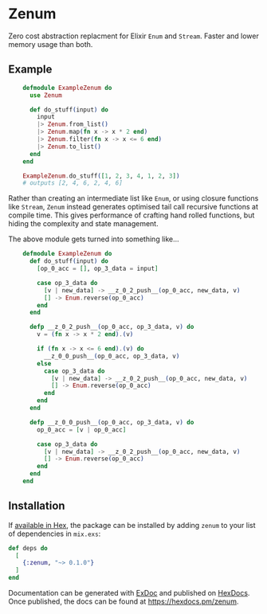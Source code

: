 # Zenum

Zero cost abstraction replacment for Elixir `Enum` and `Stream`. Faster and lower memory usage than both.

## Example

```elixir
    defmodule ExampleZenum do
      use Zenum

      def do_stuff(input) do
        input
        |> Zenum.from_list()
        |> Zenum.map(fn x -> x * 2 end)
        |> Zenum.filter(fn x -> x <= 6 end)
        |> Zenum.to_list()
      end
    end

    ExampleZenum.do_stuff([1, 2, 3, 4, 1, 2, 3])
    # outputs [2, 4, 6, 2, 4, 6]
```

Rather than creating an intermediate list like `Enum`, or using closure functions like `Stream`, `Zenum` instead generates optimised tail call recursive functions at compile time. This gives performance of crafting hand rolled functions, but hiding the complexity and state management.

The above module gets turned into something like...

```elixir
    defmodule ExampleZenum do
      def do_stuff(input) do
        [op_0_acc = [], op_3_data = input]

        case op_3_data do
          [v | new_data] -> __z_0_2_push__(op_0_acc, new_data, v)
          [] -> Enum.reverse(op_0_acc)
        end
      end

      defp __z_0_2_push__(op_0_acc, op_3_data, v) do
        v = (fn x -> x * 2 end).(v)

        if (fn x -> x <= 6 end).(v) do
          __z_0_0_push__(op_0_acc, op_3_data, v)
        else
          case op_3_data do
            [v | new_data] -> __z_0_2_push__(op_0_acc, new_data, v)
            [] -> Enum.reverse(op_0_acc)
          end
        end
      end

      defp __z_0_0_push__(op_0_acc, op_3_data, v) do
        op_0_acc = [v | op_0_acc]

        case op_3_data do
          [v | new_data] -> __z_0_2_push__(op_0_acc, new_data, v)
          [] -> Enum.reverse(op_0_acc)
        end
      end
    end
```

## Installation

If [available in Hex](https://hex.pm/docs/publish), the package can be installed
by adding `zenum` to your list of dependencies in `mix.exs`:

```elixir
def deps do
  [
    {:zenum, "~> 0.1.0"}
  ]
end
```

Documentation can be generated with [ExDoc](https://github.com/elixir-lang/ex_doc)
and published on [HexDocs](https://hexdocs.pm). Once published, the docs can
be found at <https://hexdocs.pm/zenum>.

